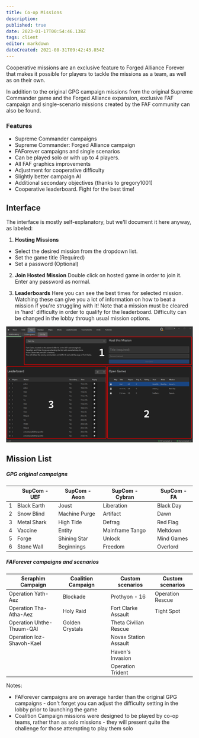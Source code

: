 ```yaml
---
title: Co-op Missions
description: 
published: true
date: 2023-01-17T00:54:46.138Z
tags: client
editor: markdown
dateCreated: 2021-08-31T09:42:43.854Z
---
```


Cooperative missions are an exclusive feature to Forged Alliance Forever that makes it possible for players to tackle the missions as a team, as well as on their own.

In addition to the original GPG campaign missions from the original Supreme Commander game and the Forged Alliance expansion, exclusive FAF campaign and single-scenario missions created by the FAF community can also be found.

### Features
- Supreme Commander campaigns
- Supreme Commander: Forged Alliance campaign
- FAForever campaigns and single scenarios
- Can be played solo or with up to 4 players.
- All FAF graphics improvements
- Adjustment for cooperative difficulty
- Slightly better campaign AI
- Additional secondary objectives (thanks to gregory1001)
- Cooperative leaderboard. Fight for the best time!
## Interface
The interface is mostly self-explanatory, but we'll document it here anyway, as labeled:
1) **Hosting Missions**
- Select the desired mission from the dropdown list.
- Set the game title (Required)
- Set a password (Optional)

2) **Join Hosted Mission**
Double click on hosted game in order to join it. Enter any password as normal.

3) **Leaderboards**
Here you can see the best times for selected mission. Watching these can give you a lot of information on how to beat a mission if you're struggling with it!
Note that a mission must be cleared in 'hard' difficulty in order to qualify for the leaderboard. Difficulty can be changed in the lobby through usual mission options.

![coop-missions.png](/coop-missions.png)

## Mission List
##### GPG original campaigns
| | SupCom - UEF   	| SupCom - Aeon   	| SupCom - Cybran 	 | | SupCom - FA |
|-|----------------	|-----------------	|------------------- |-|------------	|
|1| Black Earth    	| Joust           	| Liberation        | | Black Day  	|
|2| Snow Blind     	| Machine Purge   	| Artifact           | | Dawn       	|
|3| Metal Shark    	| High Tide       	| Defrag            | | Red Flag   	|
|4| Vaccine        	| Entity           	| Mainframe Tango   | | Meltdown   	|
|5| Forge          	| Shining Star    	| Unlock            | | Mind Games 	|
|6| Stone Wall     	| Beginnings      	| Freedom           | | Overlord   	|

##### FAForever campaigns and scenarios
| Seraphim Campaign         | Coalition Campaign | |Custom scenarios       | Custom scenarios       |
|-------------------------- |------------------- |-|----------------------- |------------------------|
| Operation Yath-Aez         | Blockade           | | Prothyon - 16          | Operation Rescue       |
| Operation Tha-Atha-Aez    | Holy Raid          | | Fort Clarke Assault    | Tight Spot       	     |
| Operation Uhthe-Thuum-QAI | Golden Crystals    | | Theta Civilian Rescue  | |
| Operation Ioz-Shavoh-Kael  |                    | | Novax Station Assault | |
|                           |                    | | Haven's Invasion       | |
|                          	|                    | | Operation Trident      | |
Notes:
- FAForever campaigns are on average harder than the original GPG campaigns - don't forget you can adjust the difficulty setting in the lobby prior to launching the game
- Coalition Campaign missions were designed to be played by co-op teams, rather than as solo missions - they will present quite the challenge for those attempting to play them solo